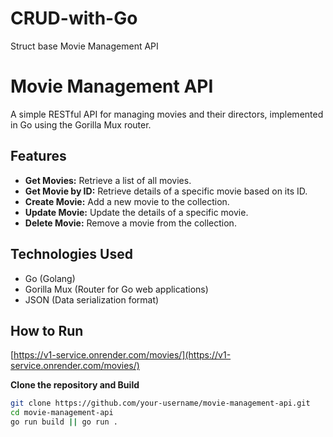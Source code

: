 # CRUD-with-Go
Struct base Movie Management API

# Movie Management API

A simple RESTful API for managing movies and their directors, implemented in Go using the Gorilla Mux router.

## Features

- **Get Movies:** Retrieve a list of all movies.
- **Get Movie by ID:** Retrieve details of a specific movie based on its ID.
- **Create Movie:** Add a new movie to the collection.
- **Update Movie:** Update the details of a specific movie.
- **Delete Movie:** Remove a movie from the collection.

## Technologies Used

- Go (Golang)
- Gorilla Mux (Router for Go web applications)
- JSON (Data serialization format)

## How to Run
[https://v1-service.onrender.com/movies/](https://v1-service.onrender.com/movies/)

**Clone the repository and Build**

   ```bash
   git clone https://github.com/your-username/movie-management-api.git
   cd movie-management-api
   go run build || go run .

